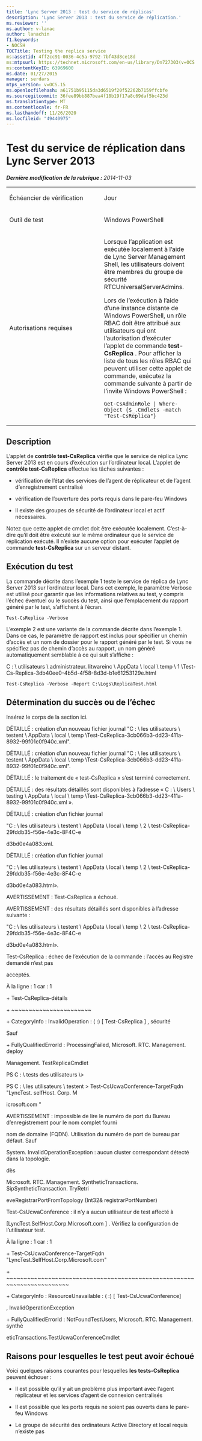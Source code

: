 ```yaml
---
title: 'Lync Server 2013 : test du service de réplicas'
description: 'Lync Server 2013 : test du service de réplication.'
ms.reviewer: ''
ms.author: v-lanac
author: lanachin
f1.keywords:
- NOCSH
TOCTitle: Testing the replica service
ms:assetid: 4ff2cc91-0036-4c5a-9792-7bf43d8ce18d
ms:mtpsurl: https://technet.microsoft.com/en-us/library/Dn727303(v=OCS.15)
ms:contentKeyID: 63969600
ms.date: 01/27/2015
manager: serdars
mtps_version: v=OCS.15
ms.openlocfilehash: a61751b95115da3d6519f20f52262b7159ffcbfe
ms.sourcegitcommit: 36fee89bb887bea4f18b19f17a8c69daf5bc423d
ms.translationtype: MT
ms.contentlocale: fr-FR
ms.lasthandoff: 11/26/2020
ms.locfileid: "49440975"
---
```

# <a name="testing-the-replica-service-in-lync-server-2013"></a>Test du service de réplication dans Lync Server 2013

<div data-xmlns="http://www.w3.org/1999/xhtml">

<div class="topic" data-xmlns="http://www.w3.org/1999/xhtml" data-msxsl="urn:schemas-microsoft-com:xslt" data-cs="https://msdn.microsoft.com/">

<div data-asp="https://msdn2.microsoft.com/asp">



</div>

<div id="mainSection">

<div id="mainBody">

<span> </span>

_**Dernière modification de la rubrique :** 2014-11-03_


<table>
<colgroup>
<col style="width: 50%" />
<col style="width: 50%" />
</colgroup>
<tbody>
<tr class="odd">
<td><p>Échéancier de vérification</p></td>
<td><p>Jour</p></td>
</tr>
<tr class="even">
<td><p>Outil de test</p></td>
<td><p>Windows PowerShell</p></td>
</tr>
<tr class="odd">
<td><p>Autorisations requises</p></td>
<td><p>Lorsque l’application est exécutée localement à l’aide de Lync Server Management Shell, les utilisateurs doivent être membres du groupe de sécurité RTCUniversalServerAdmins.</p>
<p>Lors de l’exécution à l’aide d’une instance distante de Windows PowerShell, un rôle RBAC doit être attribué aux utilisateurs qui ont l’autorisation d’exécuter l’applet de commande <strong>test-CsReplica</strong> . Pour afficher la liste de tous les rôles RBAC qui peuvent utiliser cette applet de commande, exécutez la commande suivante à partir de l’invite Windows PowerShell :</p>
<pre><code>Get-CsAdminRole | Where-Object {$_.Cmdlets -match &quot;Test-CsReplica&quot;}</code></pre></td>
</tr>
</tbody>
</table>


<div>

## <a name="description"></a>Description

L’applet de **contrôle test-CsReplica** vérifie que le service de réplica Lync Server 2013 est en cours d’exécution sur l’ordinateur local. L’applet de **contrôle test-CsReplica** effectue les tâches suivantes :

  - vérification de l’état des services de l’agent de réplicateur et de l’agent d’enregistrement centralisé

  - vérification de l’ouverture des ports requis dans le pare-feu Windows

  - Il existe des groupes de sécurité de l’ordinateur local et actif nécessaires.

Notez que cette applet de cmdlet doit être exécutée localement. C’est-à-dire qu’il doit être exécuté sur le même ordinateur que le service de réplication exécuté. Il n’existe aucune option pour exécuter l’applet de commande **test-CsReplica** sur un serveur distant.

</div>

<div>

## <a name="running-the-test"></a>Exécution du test

La commande décrite dans l’exemple 1 teste le service de réplica de Lync Server 2013 sur l’ordinateur local. Dans cet exemple, le paramètre Verbose est utilisé pour garantir que les informations relatives au test, y compris l’échec éventuel ou le succès du test, ainsi que l’emplacement du rapport généré par le test, s’affichent à l’écran.

    Test-CsReplica -Verbose

L’exemple 2 est une variante de la commande décrite dans l’exemple 1. Dans ce cas, le paramètre de rapport est inclus pour spécifier un chemin d’accès et un nom de dossier pour le rapport généré par le test. Si vous ne spécifiez pas de chemin d’accès au rapport, un nom généré automatiquement semblable à ce qui suit s’affiche :

C : \\ utilisateurs \\ administrateur. litwareinc \\ AppData \\ local \\ temp \\ 1 \\Test-Cs-Replica-3db40ee0-4b5d-4f58-8d3d-b1e61253129e.html

    Test-CsReplica -Verbose -Report C:\Logs\ReplicaTest.html

</div>

<div>

## <a name="determining-success-or-failure"></a>Détermination du succès ou de l’échec

Insérez le corps de la section ici.

DÉTAILLÉ : création d’un nouveau fichier journal "C : \\ les utilisateurs \\ testent \\ AppData \\ local \\ temp \\Test-CsReplica-3cb066b3-dd23-411a-8932-99f01c0f940c.xml".

DÉTAILLÉ : création d’un nouveau fichier journal "C : \\ les utilisateurs \\ testent \\ AppData \\ local \\ temp \\Test-CsReplica-3cb066b3-dd23-411a-8932-99f01c0f940c.xml".

DÉTAILLÉ : le traitement de « test-CsReplica » s’est terminé correctement.

DÉTAILLÉ : des résultats détaillés sont disponibles à l’adresse « C : \\ Users \\ testing \\ AppData \\ local \\ temp \\Test-CsReplica-3cb066b3-dd23-411a-8932-99f01c0f940c.xml ».

DÉTAILLÉ : création d’un fichier journal

"C : \\ les utilisateurs \\ testent \\ AppData \\ local \\ temp \\ 2 \\ test-CsReplica-29fddb35-f56e-4e3c-8F4C-e

d3bd0e4a083.xml.

DÉTAILLÉ : création d’un fichier journal

"C : \\ les utilisateurs \\ testent \\ AppData \\ local \\ temp \\ 2 \\ test-CsReplica-29fddb35-f56e-4e3c-8F4C-e

d3bd0e4a083.html».

AVERTISSEMENT : Test-CsReplica a échoué.

AVERTISSEMENT : des résultats détaillés sont disponibles à l’adresse suivante :

"C : \\ les utilisateurs \\ testent \\ AppData \\ local \\ temp \\ 2 \\ test-CsReplica-29fddb35-f56e-4e3c-8F4C-e

d3bd0e4a083.html».

Test-CsReplica : échec de l’exécution de la commande : l’accès au Registre demandé n’est pas

acceptés.

À la ligne : 1 car : 1

\+ Test-CsReplica-détails

\+ ~~~~~~~~~~~~~~~~~~~~~~~

\+ CategoryInfo : InvalidOperation : ( :) \[ Test-CsReplica \] , sécurité

Sauf

\+ FullyQualifiedErrorId : ProcessingFailed, Microsoft. RTC. Management. deploy

Management. TestReplicaCmdlet

PS C : \\ tests des utilisateurs \\\>

PS C : \\ les utilisateurs \\ testent \> Test-CsUcwaConference-TargetFqdn "LyncTest. selfHost. Corp. M

icrosoft.com "

AVERTISSEMENT : impossible de lire le numéro de port du Bureau d’enregistrement pour le nom complet fourni

nom de domaine (FQDN). Utilisation du numéro de port de bureau par défaut. Sauf

System. InvalidOperationException : aucun cluster correspondant détecté dans la topologie.

dès

Microsoft. RTC. Management. SyntheticTransactions. SipSyntheticTransaction. TryRetri

eveRegistrarPortFromTopology (Int32& registrarPortNumber)

Test-CsUcwaConference : il n’y a aucun utilisateur de test affecté à

\[LyncTest.SelfHost.Corp.Microsoft.com \] . Vérifiez la configuration de l’utilisateur test.

À la ligne : 1 car : 1

\+ Test-CsUcwaConference-TargetFqdn "LyncTest.SelfHost.Corp.Microsoft.com"

\+ ~~~~~~~~~~~~~~~~~~~~~~~~~~~~~~~~~~~~~~~~~~~~~~~~~~~~~~~~~~~~~~~~~~~~~~~~

\+ CategoryInfo : ResourceUnavailable : ( :) \[ Test-CsUcwaConference\]

, InvalidOperationException

\+ FullyQualifiedErrorId : NotFoundTestUsers, Microsoft. RTC. Management. synthé

eticTransactions.TestUcwaConferenceCmdlet

</div>

<div>

## <a name="reasons-why-the-test-might-have-failed"></a>Raisons pour lesquelles le test peut avoir échoué

Voici quelques raisons courantes pour lesquelles **les tests-CsReplica** peuvent échouer :

  - Il est possible qu’il y ait un problème plus important avec l’agent réplicateur et les services d’agent de connexion centralisés

  - Il est possible que les ports requis ne soient pas ouverts dans le pare-feu Windows

  - Le groupe de sécurité des ordinateurs Active Directory et local requis n’existe pas

</div>

</div>

<span> </span>

</div>

</div>

</div>

